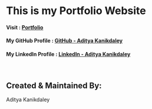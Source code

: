 # This is my Portfolio Website

#### Visit : [Portfolio](https://adityakanikdaley.github.io/MyPortfolio-HCJ/)
#### My GitHub Profile : [GitHub - Aditya Kanikdaley](https://github.com/AdityaKanikdaley)
#### My LinkedIn Profile : [LinkedIn - Aditya Kanikdaley](https://www.linkedin.com/in/aditya-kanikdaley-471452190/)

<br>

## Created & Maintained By:
Aditya Kanikdaley
